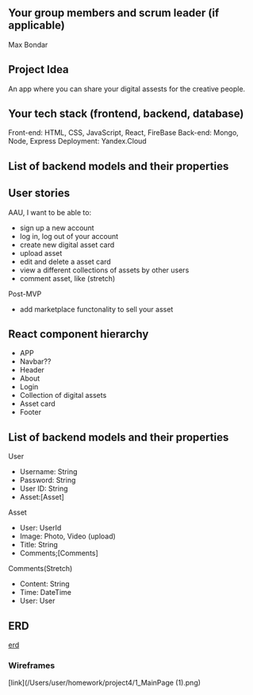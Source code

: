 ## Your group members and scrum leader (if applicable)

Max Bondar

## Project Idea

An app where you can share your digital assests for the creative people.

## Your tech stack (frontend, backend, database)

Front-end: HTML, CSS, JavaScript, React, FireBase
Back-end: Mongo, Node, Express
Deployment: Yandex.Cloud

## List of backend models and their properties

## User stories

AAU, I want to be able to:

- sign up a new account
- log in, log out of your account
- create new digital asset card
- upload asset
- edit and delete a asset card
- view a different collections of assets by other users
- comment asset, like (stretch)

Post-MVP

- add marketplace functonality to sell your asset

## React component hierarchy

- APP
- Navbar??
- Header
- About
- Login
- Collection of digital assets
- Asset card
- Footer

## List of backend models and their properties

User

- Username: String
- Password: String
- User ID: String
- Asset:[Asset]

Asset

- User: UserId
- Image: Photo, Video (upload)
- Title: String
- Comments;[Comments]

Comments(Stretch)

- Content: String
- Time: DateTime
- User: User

## ERD

[erd](https://github.com/Max12345-ally/Project4/blob/main/2022-12-23%2018.23.49.jpg)

### Wireframes

[link](/Users/user/homework/project4/1_MainPage (1).png)
